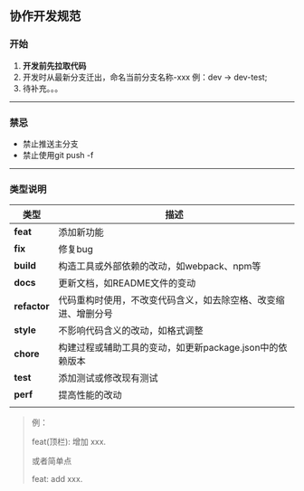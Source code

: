 ## 协作开发规范

### 开始
1. **开发前先拉取代码**
2. 开发时从最新分支迁出，命名当前分支名称-xxx 例：dev -> dev-test;
3. 待补充。。。

----

### 禁忌
- 禁止推送主分支
- 禁止使用git push -f

---

### 类型说明
| 类型       | 描述                                                                           |
| ---------- | ------------------------------------------------------------------------------- |
| **feat**   | 添加新功能                                                                      |
| **fix**    | 修复bug                                                                         |
| **build**  | 构造工具或外部依赖的改动，如webpack、npm等                                      |
| **docs**   | 更新文档，如README文件的变动                                                    |
| **refactor**| 代码重构时使用，不改变代码含义，如去除空格、改变缩进、增删分号                   |
| **style**  | 不影响代码含义的改动，如格式调整                                                |
| **chore**  | 构建过程或辅助工具的变动，如更新package.json中的依赖版本                         |
| **test**   | 添加测试或修改现有测试                                                         |
| **perf**   | 提高性能的改动                                                                 |
                                                              |

> 例：
> 
>feat(顶栏): 增加 xxx. 
> 
> 或者简单点
> 
> feat: add xxx.
